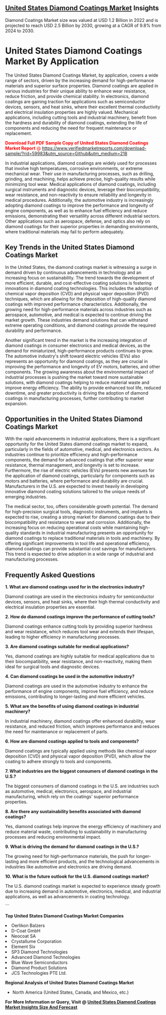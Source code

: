 <h2><a href="https://www.verifiedmarketreports.com/download-sample/?rid=59983&amp;utm_source=Github&amp;utm_medium=218" target="_blank">United States Diamond Coatings Market</a> Insights</h2><p>Diamond Coatings Market size was valued at USD 1.2 Billion in 2022 and is projected to reach USD 2.5 Billion by 2030, growing at a CAGR of 9.8% from 2024 to 2030.</p><p> <h1>United States Diamond Coatings Market By Application</h1> <p>The United States Diamond Coatings Market, by application, covers a wide range of sectors, driven by the increasing demand for high-performance materials and superior surface properties. Diamond coatings are applied in various industries for their unique ability to enhance wear resistance, reduce friction, and provide chemical stability. In electronics, diamond coatings are gaining traction for applications such as semiconductor devices, sensors, and heat sinks, where their excellent thermal conductivity and electrical insulation properties are highly valued. Mechanical applications, including cutting tools and industrial machinery, benefit from the hardness and durability of diamond coatings, extending the life of components and reducing the need for frequent maintenance or replacement.</p> <p><p><span class=""><span style="color: #ff0000;"><strong>Download Full PDF Sample Copy of United States Diamond Coatings Market Report</strong> @ </span><a href="https://www.verifiedmarketreports.com/download-sample/?rid=59983&amp;utm_source=Github&amp;utm_medium=218" target="_blank">https://www.verifiedmarketreports.com/download-sample/?rid=59983&amp;utm_source=Github&amp;utm_medium=218</a></span></p></p> <p>In industrial applications, diamond coatings are widely used for processes that involve high temperatures, corrosive environments, or extreme mechanical wear. Their use in manufacturing processes, such as drilling, grinding, and machining, helps achieve precise, high-quality results while minimizing tool wear. Medical applications of diamond coatings, including surgical instruments and diagnostic devices, leverage their biocompatibility, wear resistance, and non-reactivity to ensure reliability and longevity in medical procedures. Additionally, the automotive industry is increasingly adopting diamond coatings to improve the performance and longevity of engine components, as well as to enhance fuel efficiency and reduce emissions, demonstrating their versatility across different industrial sectors. Other applications such as aerospace, defense, and optics also rely on diamond coatings for their superior properties in demanding environments, where traditional materials may fail to perform adequately.</p> <h2>Key Trends in the United States Diamond Coatings Market</h2> <p>In the United States, the diamond coatings market is witnessing a surge in demand driven by continuous advancements in technology and an increasing focus on sustainability. The trend towards the development of more efficient, durable, and cost-effective coating solutions is fostering innovations in diamond coating technologies. This includes the adoption of chemical vapor deposition (CVD) and physical vapor deposition (PVD) techniques, which are allowing for the deposition of high-quality diamond coatings with improved performance characteristics. Additionally, the growing need for high-performance materials across industries such as aerospace, automotive, and medical is expected to continue driving the market growth. These industries demand solutions that can withstand extreme operating conditions, and diamond coatings provide the required durability and performance. <p>Another significant trend in the market is the increasing integration of diamond coatings in consumer electronics and medical devices, as the demand for miniaturized, high-performance products continues to grow. The automotive industry's shift toward electric vehicles (EVs) also represents an opportunity for diamond coatings, as they are crucial in improving the performance and longevity of EV motors, batteries, and other components. The growing awareness about the environmental impact of industrial processes is pushing the market toward more sustainable solutions, with diamond coatings helping to reduce material waste and improve energy efficiency. The ability to provide enhanced tool life, reduced downtime, and greater productivity is driving the adoption of diamond coatings in manufacturing processes, further contributing to market expansion.</p> <h2>Opportunities in the United States Diamond Coatings Market</h2> <p>With the rapid advancements in industrial applications, there is a significant opportunity for the United States diamond coatings market to expand, particularly in the fields of automotive, medical, and electronics sectors. As industries continue to prioritize efficiency and high-performance components, the demand for advanced coatings that offer superior wear resistance, thermal management, and longevity is set to increase. Furthermore, the rise of electric vehicles (EVs) presents new avenues for the application of diamond coatings, particularly for components such as motors and batteries, where performance and durability are crucial. Manufacturers in the U.S. are expected to invest heavily in developing innovative diamond coating solutions tailored to the unique needs of emerging industries. <p>The medical sector, too, offers considerable growth potential. The demand for high-precision surgical tools, diagnostic instruments, and implants is expected to rise, creating a strong market for diamond coatings due to their biocompatibility and resistance to wear and corrosion. Additionally, the increasing focus on reducing operational costs while maintaining high-quality standards in industrial manufacturing presents an opportunity for diamond coatings to replace traditional materials in tools and machinery. By offering significant improvements in tool life and operational efficiency, diamond coatings can provide substantial cost savings for manufacturers. This trend is expected to drive adoption in a wide range of industrial and manufacturing processes.</p> <h2>Frequently Asked Questions</h2> <p><strong>1. What are diamond coatings used for in the electronics industry?</strong></p> <p>Diamond coatings are used in the electronics industry for semiconductor devices, sensors, and heat sinks, where their high thermal conductivity and electrical insulation properties are essential.</p> <p><strong>2. How do diamond coatings improve the performance of cutting tools?</strong></p> <p>Diamond coatings enhance cutting tools by providing superior hardness and wear resistance, which reduces tool wear and extends their lifespan, leading to higher efficiency in manufacturing processes.</p> <p><strong>3. Are diamond coatings suitable for medical applications?</strong></p> <p>Yes, diamond coatings are highly suitable for medical applications due to their biocompatibility, wear resistance, and non-reactivity, making them ideal for surgical tools and diagnostic devices.</p> <p><strong>4. Can diamond coatings be used in the automotive industry?</strong></p> <p>Diamond coatings are used in the automotive industry to enhance the performance of engine components, improve fuel efficiency, and reduce emissions, contributing to longer-lasting and more efficient vehicles.</p> <p><strong>5. What are the benefits of using diamond coatings in industrial machinery?</strong></p> <p>In industrial machinery, diamond coatings offer enhanced durability, wear resistance, and reduced friction, which improves performance and reduces the need for maintenance or replacement of parts.</p> <p><strong>6. How are diamond coatings applied to tools and components?</strong></p> <p>Diamond coatings are typically applied using methods like chemical vapor deposition (CVD) and physical vapor deposition (PVD), which allow the coating to adhere strongly to tools and components.</p> <p><strong>7. What industries are the biggest consumers of diamond coatings in the U.S.?</strong></p> <p>The biggest consumers of diamond coatings in the U.S. are industries such as automotive, medical, electronics, aerospace, and industrial manufacturing, which rely on the coatings' superior performance properties.</p> <p><strong>8. Are there any sustainability benefits associated with diamond coatings?</strong></p> <p>Yes, diamond coatings help improve the energy efficiency of machinery and reduce material waste, contributing to sustainability in manufacturing processes and reducing environmental impact.</p> <p><strong>9. What is driving the demand for diamond coatings in the U.S.?</strong></p> <p>The growing need for high-performance materials, the push for longer-lasting and more efficient products, and the technological advancements in industries like automotive and electronics are driving demand.</p> <p><strong>10. What is the future outlook for the U.S. diamond coatings market?</strong></p> <p>The U.S. diamond coatings market is expected to experience steady growth due to increasing demand in automotive, electronics, medical, and industrial applications, as well as advancements in coating technology.</p> ```</p><p><strong>Top United States Diamond Coatings Market Companies</strong></p><div data-test-id=""><p><li>Oerlikon Balzers</li><li> D-Coat GmbH</li><li> Neocoat SA</li><li> Crystallume Corporation</li><li> Element Six</li><li> SP3 Diamond Technologies</li><li> Advanced Diamond Technologies</li><li> Blue Wave Semiconductors</li><li> Diamond Product Solutions</li><li> JCS Technologies PTE Ltd.</li></p><div><strong>Regional Analysis of&nbsp;United States Diamond Coatings Market</strong></div><ul><li dir="ltr"><p dir="ltr">North America&nbsp;(United States, Canada, and Mexico, etc.)</p></li></ul><p><strong>For More Information or Query, Visit @&nbsp;</strong><strong><a href="https://www.verifiedmarketreports.com/product/global-diamond-coatings-market-2018-by-manufacturers-regions-type-and-application-forecast-to-2023/?utm_source=Github&amp;utm_medium=218" target="_blank">United States Diamond Coatings Market Insights Size And Forecast</a></strong></p></div>
